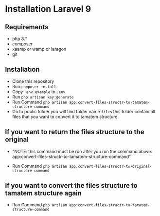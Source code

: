 # Installation Laravel 9
## Requirements
- php 8.*
- composer
- xaamp or wamp or laragon
- git

## Installation
- Clone this repository
- Run `composer install`
- Copy `.env.example` to `.env`
- Run `php artisan key:generate`
- Run Command `php artisan app:convert-files-structr-to-tamatem-structure-command`
- Go to public folder you will find folder name `files` this folder contain all files that you want to convert it to tamatem structure

## If you want to return the files structure to the original
* "NOTE: this command must be run after you run the command above: app:convert-files-structr-to-tamatem-structure-command"
- Run Command `php artisan app:convert-files-structr-to-original-structure-command`

## If you want to convert the files structure to tamatem structure again
- Run Command `php artisan app:convert-files-structr-to-tamatem-structure-command`

